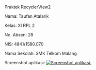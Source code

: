 Praktek RecyclerView2

Nama: Taufan Atalarik

Kelas: XI RPL 2

No. Absen: 28

NIS: 4841/1580.070

Nama Sekolah: SMK Telkom Malang

Screenshot aplikasi: [![Screenshot aplikasi.](https://s11.postimg.org/45re69wxf/Screenshot_2016_11_06_06_13_53_055.jpg)](https://postimg.org/image/k403wer5b/)
